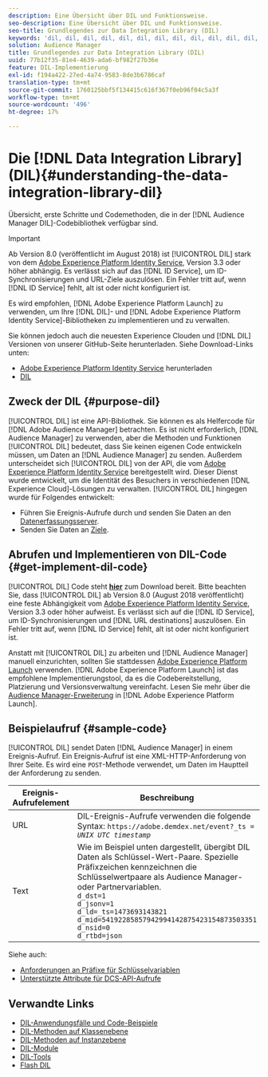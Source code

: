 ```yaml
---
description: Eine Übersicht über DIL und Funktionsweise.
seo-description: Eine Übersicht über DIL und Funktionsweise.
seo-title: Grundlegendes zur Data Integration Library (DIL)
keywords: 'dil, dil, dil, dil, dil, dil, dil, dil, dil, dil, dil, dil, dil, dil, dil, dil, dil, dil, dil, dil, dil, dil, dil, dil, dil, dil, dil, dil, dil, dil, dil, dil, dil, dil, dil l, '
solution: Audience Manager
title: Grundlegendes zur Data Integration Library (DIL)
uuid: 77b12f35-81e4-4639-ada6-bf982f27b36e
feature: DIL-Implementierung
exl-id: f194a422-27ed-4a74-9583-8de3b6786caf
translation-type: tm+mt
source-git-commit: 1760125bbf5f134415c616f367f0eb96f04c5a3f
workflow-type: tm+mt
source-wordcount: '496'
ht-degree: 17%

---
```


# Die [!DNL Data Integration Library] (DIL){#understanding-the-data-integration-library-dil}

Übersicht, erste Schritte und Codemethoden, die in der [!DNL Audience Manager DIL]-Codebibliothek verfügbar sind.

>[!IMPORTANT]
>
>Ab Version 8.0 (veröffentlicht im August 2018) ist [!UICONTROL DIL] stark von dem [Adobe Experience Platform Identity Service](https://docs.adobe.com/content/help/de-DE/id-service/using/home.html), Version 3.3 oder höher abhängig. Es verlässt sich auf das [!DNL ID Service], um ID-Synchronisierungen und URL-Ziele auszulösen. Ein Fehler tritt auf, wenn [!DNL ID Service] fehlt, alt ist oder nicht konfiguriert ist.
>
>Es wird empfohlen, [!DNL Adobe Experience Platform Launch] zu verwenden, um Ihre [!DNL DIL]- und [!DNL Adobe Experience Platform Identity Service]-Bibliotheken zu implementieren und zu verwalten.

Sie können jedoch auch die neuesten Experience Clouden und [!DNL DIL] Versionen von unserer GitHub-Seite herunterladen. Siehe Download-Links unten:

* [Adobe Experience Platform Identity Service](https://github.com/Adobe-Marketing-Cloud/id-service/releases) herunterladen
* [DIL](https://github.com/Adobe-Marketing-Cloud/dil/releases)

## Zweck der DIL {#purpose-dil}

[!UICONTROL DIL] ist eine API-Bibliothek. Sie können es als Helfercode für [!DNL Adobe Audience Manager] betrachten. Es ist nicht erforderlich, [!DNL Audience Manager] zu verwenden, aber die Methoden und Funktionen [!UICONTROL DIL] bedeutet, dass Sie keinen eigenen Code entwickeln müssen, um Daten an [!DNL Audience Manager] zu senden. Außerdem unterscheidet sich [!UICONTROL DIL] von der API, die vom [Adobe Experience Platform Identity Service](https://docs.adobe.com/content/help/en/id-service/using/home.html) bereitgestellt wird. Dieser Dienst wurde entwickelt, um die Identität des Besuchers in verschiedenen [!DNL Experience Cloud]-Lösungen zu verwalten. [!UICONTROL DIL] hingegen wurde für Folgendes entwickelt:

* Führen Sie Ereignis-Aufrufe durch und senden Sie Daten an den [Datenerfassungsserver](../reference/system-components/components-data-collection.md).
* Senden Sie Daten an [Ziele](../features/destinations/destinations.md).

## Abrufen und Implementieren von DIL-Code {#get-implement-dil-code}

[!UICONTROL DIL] Code steht  **[hier](https://github.com/Adobe-Marketing-Cloud/dil/releases)** zum Download bereit. Bitte beachten Sie, dass [!UICONTROL DIL] ab Version 8.0 (August 2018 veröffentlicht) eine feste Abhängigkeit vom [Adobe Experience Platform Identity Service](https://docs.adobe.com/content/help/en/id-service/using/home.html), Version 3.3 oder höher aufweist. Es verlässt sich auf die [!DNL ID Service], um ID-Synchronisierungen und [!DNL URL destinations] auszulösen. Ein Fehler tritt auf, wenn [!DNL ID Service] fehlt, alt ist oder nicht konfiguriert ist.

Anstatt mit [!UICONTROL DIL] zu arbeiten und [!DNL Audience Manager] manuell einzurichten, sollten Sie stattdessen [Adobe Experience Platform Launch](https://experienceleague.adobe.com/docs/launch/using/home.html) verwenden. [!DNL Adobe Experience Platform Launch] ist das empfohlene Implementierungstool, da es die Codebereitstellung, Platzierung und Versionsverwaltung vereinfacht. Lesen Sie mehr über die [Audience Manager-Erweiterung](https://experienceleague.adobe.com/docs/launch/using/extensions-ref/adobe-extension/audience-manager/overview.html) in [!DNL Adobe Experience Platform Launch].

## Beispielaufruf {#sample-code}

[!UICONTROL DIL] sendet Daten  [!DNL Audience Manager] in einem Ereignis-Aufruf. Ein Ereignis-Aufruf ist eine XML-HTTP-Anforderung von Ihrer Seite. Es wird eine `POST`-Methode verwendet, um Daten im Hauptteil der Anforderung zu senden.

| Ereignis-Aufrufelement | Beschreibung |
|--- |--- |
| URL | DIL-Ereignis-Aufrufe verwenden die folgende Syntax: `https://adobe.demdex.net/event?_ts =` *`UNIX UTC timestamp`* |
| Text | Wie im Beispiel unten dargestellt, übergibt DIL Daten als Schlüssel-Wert-Paare. Spezielle Präfixzeichen kennzeichnen die Schlüsselwertpaare als Audience Manager- oder Partnervariablen.<br>`d_dst=1`<br>`d_jsonv=1`<br>`d_ld=_ts=1473693143821`<br>`d_mid=54192285857942994142875423154873503351`<br>`d_nsid=0`<br>`d_rtbd=json`<br> |

Siehe auch:
* [Anforderungen an Präfixe für Schlüsselvariablen](../features/traits/trait-variable-prefixes.md)
* [Unterstützte Attribute für DCS-API-Aufrufe](../api/dcs-intro/dcs-api-reference/dcs-keys.md)

## Verwandte Links

* [DIL-Anwendungsfälle und Code-Beispiele](/help/using/dil/dil-use-cases.md)
* [DIL-Methoden auf Klassenebene ](/help/using/dil/dil-class-overview/dil-start.md)
* [DIL-Methoden auf Instanzebene](/help/using/dil/dil-instance-methods.md)
* [DIL-Module](/help/using/dil/dil-modules.md)
* [DIL-Tools](/help/using/dil/dil-tools.md)
* [Flash DIL](/help/using/dil/dil-flash.md)
